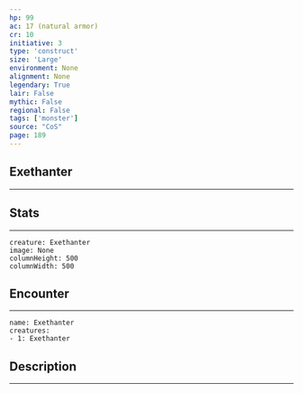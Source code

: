 ```yaml
---
hp: 99
ac: 17 (natural armor)
cr: 10
initiative: 3
type: 'construct'    
size: 'Large'
environment: None
alignment: None
legendary: True
lair: False
mythic: False
regional: False
tags: ['monster']
source: "CoS"
page: 189
---
```


## Exethanter
---



## Stats
---

```statblock
creature: Exethanter
image: None
columnHeight: 500
columnWidth: 500
```

## Encounter
---

```encounter-table
name: Exethanter
creatures:
- 1: Exethanter
```

## Description
---




